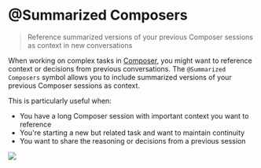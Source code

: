 # @Summarized Composers

> Reference summarized versions of your previous Composer sessions as context in new conversations

When working on complex tasks in [Composer](/composer), you might want to reference context or decisions from previous conversations. The `@Summarized Composers` symbol allows you to include summarized versions of your previous Composer sessions as context.

This is particularly useful when:

* You have a long Composer session with important context you want to reference
* You're starting a new but related task and want to maintain continuity
* You want to share the reasoning or decisions from a previous session

<Frame>
  <img src="https://mintlify.s3.us-west-1.amazonaws.com/cursor/images/context/@-summarized-composers.png" />
</Frame>
